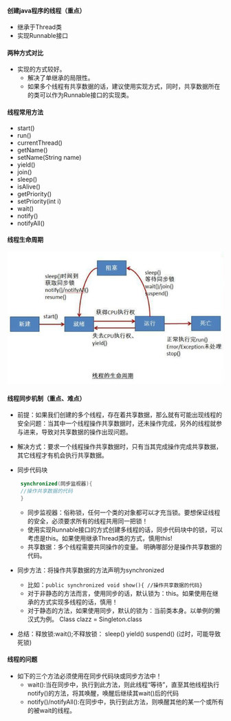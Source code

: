 #### 创建java程序的线程（重点）
   - 继承于Thread类
   - 实现Runnable接口
#### 两种方式对比
   - 实现的方式较好。
      - 解决了单继承的局限性。
      - 如果多个线程有共享数据的话，建议使用实现方式，同时，共享数据所在的类可以作为Runnable接口的实现类。
#### 线程常用方法
   - start()
   - run()
   - currentThread()  
   - getName()  
   - setName(String name) 
   - yield() 
   - join()  
   - sleep() 
   - isAlive() 
   - getPriority()  
   - setPriority(int i)
   - wait()  
   - notify() 
   - notifyAll()
#### 线程生命周期
![线程生命周期](https://raw.githubusercontent.com/zhangchao-git/javase-learning/master/images/%E7%BA%BF%E7%A8%8B%E7%94%9F%E5%91%BD%E5%91%A8%E6%9C%9F.bmp)

#### 线程同步机制（重点、难点）
   - 前提：如果我们创建的多个线程，存在着共享数据，那么就有可能出现线程的安全问题：当其中一个线程操作共享数据时，还未操作完成，另外的线程就参与进来，导致对共享数据的操作出现问题。
   - 解决方式：要求一个线程操作共享数据时，只有当其完成操作完成共享数据，其它线程才有机会执行共享数据。
   - 同步代码块
      ```java
       synchronized(同步监视器){
	   //操作共享数据的代码
       }
      ```
      - 同步监视器：俗称锁，任何一个类的对象都可以才充当锁。要想保证线程的安全，必须要求所有的线程共用同一把锁！
      - 使用实现Runnable接口的方式创建多线程的话，同步代码块中的锁，可以考虑是this。如果使用继承Thread类的方式，慎用this!
      - 共享数据：多个线程需要共同操作的变量。   明确哪部分是操作共享数据的代码。
      
   - 同步方法：将操作共享数据的方法声明为synchronized
      - 比如：`public synchronized void show(){ //操作共享数据的代码}`
      - 对于非静态的方法而言，使用同步的话，默认锁为：this。如果使用在继承的方式实现多线程的话，慎用！
      - 对于静态的方法，如果使用同步，默认的锁为：当前类本身。以单例的懒汉式为例。 Class clazz = Singleton.class
   - 总结：释放锁:wait();不释放锁： sleep()   yield()  suspend() (过时，可能导致死锁)

#### 线程的问题
   - 如下的三个方法必须使用在同步代码块或同步方法中！
      - wait():当在同步中，执行到此方法，则此线程“等待”，直至其他线程执行notify()的方法，将其唤醒，唤醒后继续其wait()后的代码
      - notify()/notifyAll():在同步中，执行到此方法，则唤醒其他的某一个或所有的被wait的线程。